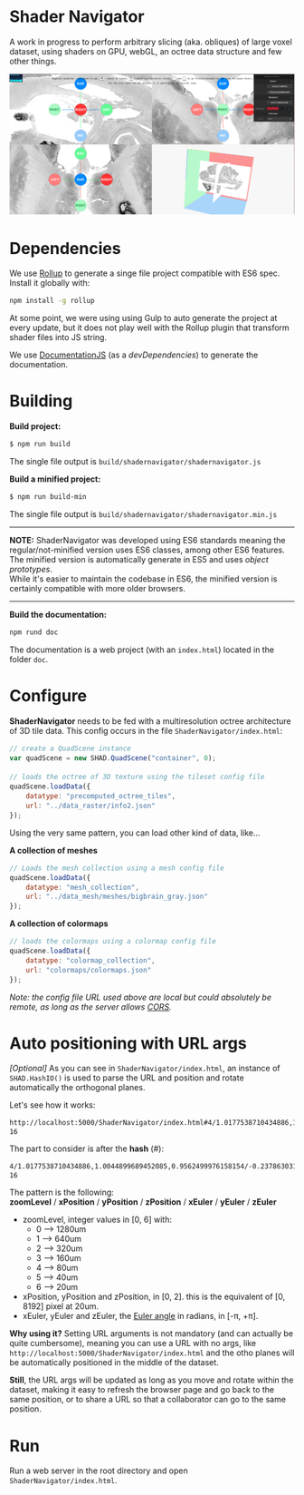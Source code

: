 # Shader Navigator
A work in progress to perform arbitrary slicing (aka. obliques) of large voxel dataset, using shaders on GPU, webGL, an octree data structure and few other things.

![capture](img/capture.png)

# Dependencies
We use [Rollup](https://github.com/rollup/rollup) to generate a singe file project compatible with ES6 spec. Install it globally with:

```sh
npm install -g rollup
```
At some point, we were using using Gulp to auto generate the project at every update, but it does not play well with the Rollup plugin that transform shader files into JS string.  

We use [DocumentationJS](https://github.com/documentationjs/documentation) (as a *devDependencies*) to generate the documentation.

# Building

**Build project:**
```sh
$ npm run build
```
The single file output is `build/shadernavigator/shadernavigator.js`  

**Build a minified project:**
```sh
$ npm run build-min
```
The single file output is `build/shadernavigator/shadernavigator.min.js`

---

**NOTE:** ShaderNavigator was developed using ES6 standards meaning the regular/not-minified version uses ES6 classes, among other ES6 features. The minified version is automatically generate in ES5 and uses *object prototypes*.  
While it's easier to maintain the codebase in ES6, the minified version is certainly compatible with more older browsers.

---

**Build the documentation:**
```sh
npm rund doc
```
The documentation is a web project (with an `index.html`) located in the folder `doc`.

# Configure
**ShaderNavigator** needs to be fed with a multiresolution octree architecture of 3D tile data. This config occurs in the file `ShaderNavigator/index.html`:

```js
// create a QuadScene instance
var quadScene = new SHAD.QuadScene("container", 0);

// loads the octree of 3D texture using the tileset config file
quadScene.loadData({
    datatype: "precomputed_octree_tiles",
    url: "../data_raster/info2.json"
});
```

Using the very same pattern, you can load other kind of data, like...

**A collection of meshes**

```js
// Loads the mesh collection using a mesh config file
quadScene.loadData({
    datatype: "mesh_collection",
    url: "../data_mesh/meshes/bigbrain_gray.json"
});
```

**A collection of colormaps**

```js
// loads the colormaps using a colormap config file
quadScene.loadData({
    datatype: "colormap_collection",
    url: "colormaps/colormaps.json"
});
```

*Note: the config file URL used above are local but could absolutely be remote, as long as the server allows [CORS](https://developer.mozilla.org/en-US/docs/Web/HTTP/Access_control_CORS).*

# Auto positioning with URL args
*[Optional]*
As you can see in `ShaderNavigator/index.html`, an instance of `SHAD.HashIO()` is used to parse the URL and position and rotate automatically the orthogonal planes.  

Let's see how it works:

```
http://localhost:5000/ShaderNavigator/index.html#4/1.0177538710434886,1.0044899689452085,0.9562499976158154/-0.23786303165127878,0.2604096266561844,-1.0412456579550184e-16
```
The part to consider is after the **hash** (#):

```
4/1.0177538710434886,1.0044899689452085,0.9562499976158154/-0.23786303165127878,0.2604096266561844,-1.0412456579550184e-16
```

The pattern is the following:  
**zoomLevel** / **xPosition** / **yPosition** / **zPosition** / **xEuler** / **yEuler** / **zEuler**

- zoomLevel, integer values in [0, 6] with:
  - 0 --> 1280um
  - 1 --> 640um
  - 2 --> 320um
  - 3 --> 160um
  - 4 --> 80um
  - 5 --> 40um
  - 6 --> 20um
- xPosition, yPosition and zPosition, in [0, 2]. this is the equivalent of [0, 8192] pixel at 20um.
- xEuler, yEuler and zEuler, the [Euler angle](https://en.wikipedia.org/wiki/Euler_angles) in radians, in [-π, +π].

**Why using it?**
Setting URL arguments is not mandatory (and can actually be quite cumbersome), meaning you can use a URL with no args, like `http://localhost:5000/ShaderNavigator/index.html` and the otho planes will be automatically positioned in the middle of the dataset.

**Still**, the URL args will be updated as long as you move and rotate within the dataset, making it easy to refresh the browser page and go back to the same position, or to share a URL so that a collaborator can go to the same position.


# Run
Run a web server in the root directory and open `ShaderNavigator/index.html`.
